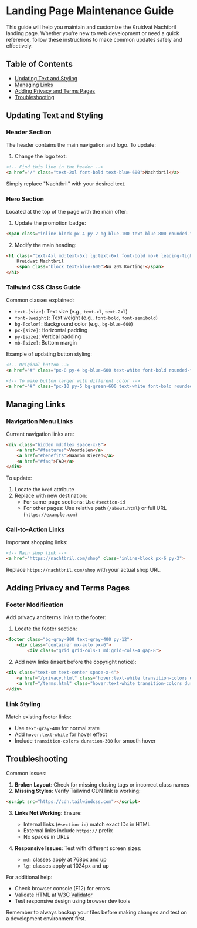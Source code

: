 # Landing Page Maintenance Guide

This guide will help you maintain and customize the Kruidvat Nachtbril landing page. Whether you're new to web development or need a quick reference, follow these instructions to make common updates safely and effectively.

## Table of Contents
- [Updating Text and Styling](#updating-text-and-styling)
- [Managing Links](#managing-links)
- [Adding Privacy and Terms Pages](#adding-privacy-and-terms-pages)
- [Troubleshooting](#troubleshooting)

## Updating Text and Styling

### Header Section
The header contains the main navigation and logo. To update:

1. Change the logo text:
```html
<!-- Find this line in the header -->
<a href="/" class="text-2xl font-bold text-blue-600">Nachtbril</a>
```
Simply replace "Nachtbril" with your desired text.

### Hero Section
Located at the top of the page with the main offer:

1. Update the promotion badge:
```html
<span class="inline-block px-4 py-2 bg-blue-100 text-blue-800 rounded-full text-sm font-semibold mb-6">⚡ Tijdelijke Aanbieding</span>
```

2. Modify the main heading:
```html
<h1 class="text-4xl md:text-5xl lg:text-6xl font-bold mb-6 leading-tight">
    Kruidvat Nachtbril
    <span class="block text-blue-600">Nu 20% Korting!</span>
</h1>
```

### Tailwind CSS Class Guide
Common classes explained:
- `text-[size]`: Text size (e.g., `text-xl`, `text-2xl`)
- `font-[weight]`: Text weight (e.g., `font-bold`, `font-semibold`)
- `bg-[color]`: Background color (e.g., `bg-blue-600`)
- `px-[size]`: Horizontal padding
- `py-[size]`: Vertical padding
- `mb-[size]`: Bottom margin

Example of updating button styling:
```html
<!-- Original button -->
<a href="#" class="px-8 py-4 bg-blue-600 text-white font-bold rounded-full">

<!-- To make button larger with different color -->
<a href="#" class="px-10 py-5 bg-green-600 text-white font-bold rounded-full">
```

## Managing Links

### Navigation Menu Links
Current navigation links are:
```html
<div class="hidden md:flex space-x-8">
    <a href="#features">Voordelen</a>
    <a href="#benefits">Waarom Kiezen</a>
    <a href="#faq">FAQ</a>
</div>
```

To update:
1. Locate the `href` attribute
2. Replace with new destination:
   - For same-page sections: Use `#section-id`
   - For other pages: Use relative path (`/about.html`) or full URL (`https://example.com`)

### Call-to-Action Links
Important shopping links:
```html
<!-- Main shop link -->
<a href="https://nachtbril.com/shop" class="inline-block px-6 py-3">
```
Replace `https://nachtbril.com/shop` with your actual shop URL.

## Adding Privacy and Terms Pages

### Footer Modification
Add privacy and terms links to the footer:

1. Locate the footer section:
```html
<footer class="bg-gray-900 text-gray-400 py-12">
    <div class="container mx-auto px-6">
        <div class="grid grid-cols-1 md:grid-cols-4 gap-8">
```

2. Add new links (insert before the copyright notice):
```html
<div class="text-sm text-center space-x-4">
    <a href="/privacy.html" class="hover:text-white transition-colors duration-300">Privacy Policy</a>
    <a href="/terms.html" class="hover:text-white transition-colors duration-300">Terms of Service</a>
</div>
```

### Link Styling
Match existing footer links:
- Use `text-gray-400` for normal state
- Add `hover:text-white` for hover effect
- Include `transition-colors duration-300` for smooth hover

## Troubleshooting

Common Issues:
1. **Broken Layout**: Check for missing closing tags or incorrect class names
2. **Missing Styles**: Verify Tailwind CDN link is working:
```html
<script src="https://cdn.tailwindcss.com"></script>
```

3. **Links Not Working**: Ensure:
   - Internal links (`#section-id`) match exact IDs in HTML
   - External links include `https://` prefix
   - No spaces in URLs

4. **Responsive Issues**: Test with different screen sizes:
   - `md:` classes apply at 768px and up
   - `lg:` classes apply at 1024px and up

For additional help:
- Check browser console (F12) for errors
- Validate HTML at [W3C Validator](https://validator.w3.org/)
- Test responsive design using browser dev tools

Remember to always backup your files before making changes and test on a development environment first.